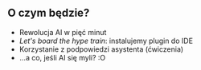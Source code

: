 ## O czym będzie?

* Rewolucja AI w pięć minut
* _Let's board the hype train_: instalujemy plugin do IDE
* Korzystanie z podpowiedzi asystenta (ćwiczenia)
* ...a co, jeśli AI się myli? :O

<!-- * Co to właściwie jest ten ChatGPT?
* Dlaczego model językowy (LLM) okazał się przełomem?
* Jak to się ma do programowania? -->